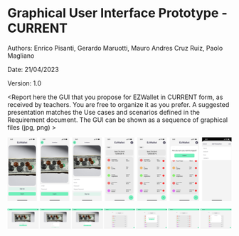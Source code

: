 # Graphical User Interface Prototype - CURRENT

Authors: Enrico Pisanti, Gerardo Maruotti, Mauro Andres Cruz Ruiz, Paolo Magliano

Date: 21/04/2023

Version: 1.0

\<Report here the GUI that you propose for EZWallet in CURRENT form, as received by teachers. You are free to organize it as you prefer. A suggested presentation matches the Use cases and scenarios defined in the Requirement document. The GUI can be shown as a sequence of graphical files (jpg, png) >

![MobileGUIv1](./code/images/mobile_gui_v1.png)

![DesktopGUIv1](./code/images/desktop_gui_v1.png)
